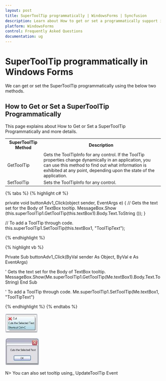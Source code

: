 ```yaml
---
layout: post
title: SuperToolTip programmatically | WindowsForms | Syncfusion
description: Learn about How to get or set a programmatically support in Syncfusion Windows Forms SuperToolTip(Classic) control and more details.
platform: WindowsForms
control: Frequently Asked Questions
documentation: ug
---
```


# SuperToolTip programmatically in Windows Forms

We can get or set the SuperToolTip programmatically using the below two methods.

## How to Get or Set a SuperToolTip Programmatically

This page explains about How to Get or Set a SuperToolTip Programmatically and more details.


<table>
<tr>
<th>
SuperToolTip Method</th><th>
Description</th></tr>
<tr>
<td>
GetToolTip</td><td>
Gets the ToolTipInfo for any control. If the ToolTip properties change dynamically in an application, you can use this method to find out what information is exhibited at any point, depending upon the state of the application. </td></tr>
<tr>
<td>
SetToolTip</td><td>
Sets the ToolTipInfo for any control.</td></tr>
</table>

{% tabs %}
{% highlight c# %}

private void buttonAdv1_Click(object sender, EventArgs e) 
{ 
// Gets the text set for the Body of TextBox tooltip. 
    MessageBox.Show (this.superToolTip1.GetToolTip(this.textBox1).Body.Text.ToString ()); 
}  

// To add a ToolTip through code. 
this.superToolTip1.SetToolTip(this.textBox1, "ToolTipText"); 

{% endhighlight  %}

{% highlight vb %}

Private Sub buttonAdv1_Click(ByVal sender As Object, ByVal e As EventArgs) 

' Gets the text set for the Body of TextBox tooltip. 
MessageBox.Show(Me.superToolTip1.GetToolTip(Me.textBox1).Body.Text.ToString) 
End Sub  

' To add a ToolTip through code. 
Me.superToolTip1.SetToolTip(Me.textBox1, "ToolTipText")

{% endhighlight  %}
{% endtabs %}

![How-to-get-or-set-a-SuperToolTip-programmatically_img1](How-to-get-or-set-a-SuperToolTip-programmatically_images/How-to-get-or-set-a-SuperToolTip-programmatically_img1.jpeg)

![How-to-get-or-set-a-SuperToolTip-programmatically_img2](How-to-get-or-set-a-SuperToolTip-programmatically_images/How-to-get-or-set-a-SuperToolTip-programmatically_img2.jpeg)

N> You can also set tooltip using_ UpdateToolTip Event
